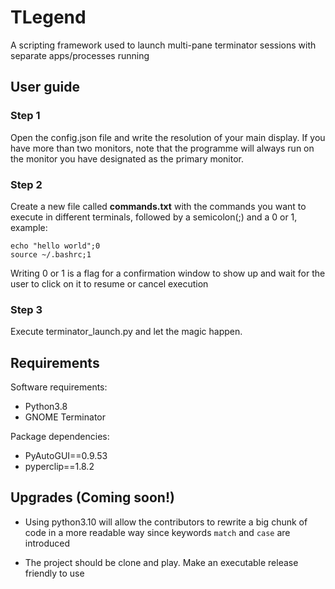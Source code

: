 # TLegend
A scripting framework used to launch multi-pane terminator sessions with separate apps/processes running

## User guide
### Step 1
Open the config.json file and write the resolution of your main display.
If you have more than two monitors, note that the programme will always run on the monitor you have designated as the primary monitor.

### Step 2
Create a new file called **commands.txt** with the commands you want to execute in different terminals, followed by a semicolon(;) and a 0 or 1, example:

```
echo "hello world";0
source ~/.bashrc;1
```
Writing 0 or 1 is a flag for a confirmation window to show up and wait for the user to click on it to resume or cancel execution

### Step 3
Execute terminator_launch.py and let the magic happen.

## Requirements
Software requirements:
* Python3.8
* GNOME Terminator

Package dependencies:
* PyAutoGUI==0.9.53
* pyperclip==1.8.2

## Upgrades (Coming soon!)
* Using python3.10 will allow the contributors to rewrite a big chunk of code in a more readable way since keywords `match` and `case` are introduced

* The project should be clone and play. Make an executable release friendly to use
